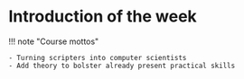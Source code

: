 # Introduction of the week

!!! note "Course mottos"

    - Turning scripters into computer scientists
    - Add theory to bolster already present practical skills
   

